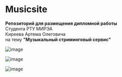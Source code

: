 # Musicsite
**Репозиторий для размещения дипломной работы**<br>Студента РТУ МИРЭА<br>Киреева Артема Олеговича<br>на тему **"Музыкальный стриминговый сервис"**

![image](https://user-images.githubusercontent.com/73386114/209476558-88e808a7-e7e6-4d75-a6be-70b39ec93b2b.png)


![image](https://user-images.githubusercontent.com/73386114/209476583-6d81fb02-e959-4c59-b811-40bd5ec601ee.png)


![image](https://user-images.githubusercontent.com/73386114/209476721-c8b8e181-bc24-47e0-a80c-89a330312990.png)
